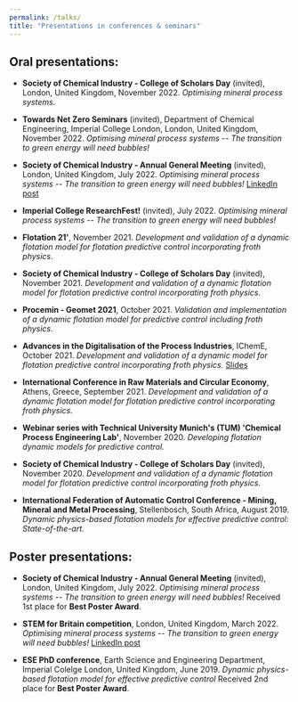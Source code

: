 ```yaml
---
permalink: /talks/
title: "Presentations in conferences & seminars"
---
```



## Oral presentations:

* **Society of Chemical Industry - College of Scholars Day** (invited), London, United Kingdom, November 2022. _Optimising mineral process systems_. 

* **Towards Net Zero Seminars** (invited), Department of Chemical Engineering, Imperial College London, London, United Kingdom, November 2022. _Optimising mineral process systems -- The transition to green energy will need bubbles!_

* **Society of Chemical Industry - Annual General Meeting** (invited), London, United Kingdom, July 2022. _Optimising mineral process systems -- The transition to green energy will need bubbles!_ [LinkedIn post](https://www.linkedin.com/posts/paulinaquintanilla_it-was-a-pleasure-to-participate-in-the-agm-activity-6955271602183753728-y7ig?utm_source=share&utm_medium=member_desktop)

* **Imperial College ResearchFest!** (invited), July 2022. _Optimising mineral process systems -- The transition to green energy will need bubbles!_

* **Flotation 21'**, November 2021. _Development and validation of a dynamic flotation model for flotation predictive control incorporating froth physics_.

* **Society of Chemical Industry - College of Scholars Day** (invited), November 2021. _Development and validation of a dynamic flotation model for flotation predictive control incorporating froth physics_.

* **Procemin - Geomet 2021**, October 2021. _Validation and implementation of a dynamic flotation model for predictive control including froth physics_.

* **Advances in the Digitalisation of the Process Industries**, IChemE, October 2021. _Development and validation of a dynamic model for flotation predictive control incorporating froth physics._ [Slides](https://www.icheme.org/media/17172/05-adv2021_016-paulina-quintanilla.pdf)

* **International Conference in Raw Materials and Circular Economy**, Athens, Greece, September 2021. _Development and validation of a dynamic flotation model for flotation predictive control incorporating froth physics._

* **Webinar series with Technical University Munich's (TUM) 'Chemical Process Engineering Lab'**, November 2020. _Developing flotation dynamic models for predictive control._

* **Society of Chemical Industry - College of Scholars Day** (invited), November 2020. _Development and validation of a dynamic flotation model for flotation predictive control incorporating froth physics._

* **International Federation of Automatic Control Conference - Mining, Mineral and Metal Processing**, Stellenbosch, South Africa, August 2019. _Dynamic physics-based flotation models for effective predictive control: State-of-the-art._

## Poster presentations:

* **Society of Chemical Industry - Annual General Meeting** (invited), London, United Kingdom, July 2022. _Optimising mineral process systems -- The transition to green energy will need bubbles!_ Received 1st place for **Best Poster Award**. 

* **STEM for Britain competition**, London, United Kingdom, March 2022. _Optimising mineral process systems -- The transition to green energy will need bubbles!_ [LinkedIn post](https://www.linkedin.com/posts/paulinaquintanilla_outreach-activity-6907767055844831232-nrKf?utm_source=share&utm_medium=member_desktop)

* **ESE PhD conference**, Earth Science and Engineering Department, Imperial Colelge London, United Kingdom, June 2019. _Dynamic physics-based flotation model for effective predictive control_ Received 2nd place for **Best Poster Award**. 
